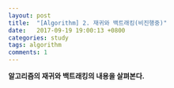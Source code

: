 ```yaml
---
layout: post
title:  "[Algorithm] 2. 재귀와 백트래킹(비진행중)"
date:   2017-09-19 19:00:13 +0800
categories: study
tags: algorithm
comments: 1
---
```

**알고리즘의 재귀와 백트래킹의 내용을 살펴본다.**
